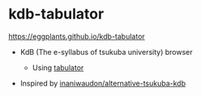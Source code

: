 # kdb-tabulator

<https://eggplants.github.io/kdb-tabulator>

- KdB (The e-syllabus of tsukuba university) browser
  - Using [tabulator](https://github.com/olifolkerd/tabulator)

- Inspired by [inaniwaudon/alternative-tsukuba-kdb](https://github.com/inaniwaudon/alternative-tsukuba-kdb)